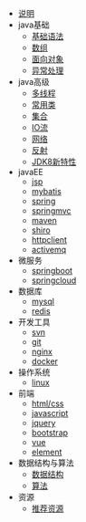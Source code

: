* [说明]()
* java基础
  * [基础语法](docs/javaBase/grammar)
  * [数组](docs/javaBase/array)
  * [面向对象]()
  * [异常处理]()
* java高级
  * [多线程]()
  * [常用类]()
  * [集合]()
  * [IO流]()
  * [网络]()
  * [反射]()
  * [JDK8新特性]()
* javaEE
  * [jsp]()
  * [mybatis]()
  * [spring]()
  * [springmvc]()
  * [maven]()
  * [shiro]()
  * [httpclient]()
  * [activemq]()
* 微服务
  * [springboot]()
  * [springcloud]()
* 数据库
  * [mysql]()
  * [redis]()
* 开发工具
  * [svn]()
  * [git]()
  * [nginx]()
  * [docker]()
* 操作系统
  * [linux]()
* 前端
  * [html/css]()
  * [javascript]()
  * [jquery]()
  * [bootstrap]()
  * [vue]()
  * [element]()
* 数据结构与算法
  * [数据结构]()
  * [算法]()
* 资源
  * [推荐资源]()

